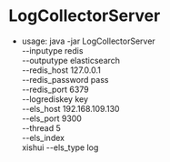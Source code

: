 # LogCollectorServer
- usage: java -jar LogCollectorServer \
--inputype redis \
--outputype elasticsearch \
--redis_host 127.0.0.1 \
--redis_password pass \
--redis_port 6379 \
--logrediskey key \
--els_host 192.168.109.130 \
--els_port 9300 \
--thread 5 \
--els_index \
xishui
--els_type
log
